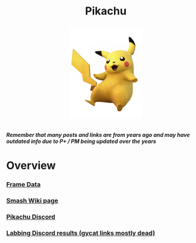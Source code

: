 <div id="toc">
  <ul align="center" style="list-style: none">
      <summary> <h1>
        Pikachu
        <p><img src="/Images/Characters/Pikachu.png" alt="Pika.png"></p>
  </ul>
</div>

<h4> <i>Remember that many posts and links are from years ago and may have outdated info due to P+ / PM being updated over the years</i>

<h1> Overview
<h3> <a href="https://rukaidata.com/P+/Pikachu/">Frame Data</a>
<h3> <a href="https://www.ssbwiki.com/Pikachu_(PM)/">Smash Wiki page</a>
<h3> <a href="https://discord.com/invite/ZQDJvay">Pikachu Discord</a>
<h3> <a href="https://www.reddit.com/r/SSBPM/comments/ghnuo3/labbing_discord_results_pikachu/">Labbing Discord results (gycat links mostly dead)</a>